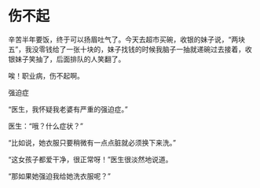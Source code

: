 # 伤不起

辛苦半年要饭，终于可以扬眉吐气了。今天去超市买碗，收银的妹子说，“两块五”，我没零钱给了一张十块的，妹子找钱的时候我脑子一抽就递碗过去接着，收银妹子笑抽了，后面排队的人笑翻了。 

唉！职业病，伤不起啊。 

强迫症 

“医生，我怀疑我老婆有严重的强迫症。” 

医生：“哦？什么症状？” 

“比如说，她衣服只要稍微有一点点脏就必须换下来洗。” 

“这女孩子都爱干净，很正常呀！”医生很淡然地说道。 

“那如果她强迫我给她洗衣服呢？”